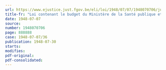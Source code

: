 ```yaml
---
url: https://www.ejustice.just.fgov.be/eli/loi/1948/07/07/1948070706/justel
title-fr: "Loi contenant le budget du Ministère de la Santé publique et de la Famille pour l'exercice 1948"
date: 1948-07-07
source:
number: 1948070706
page: 888888
case: 1948-07-07/36
publication: 1948-07-30
starts:
modifies:
pdf-original:
pdf-consolidated:
---
```


